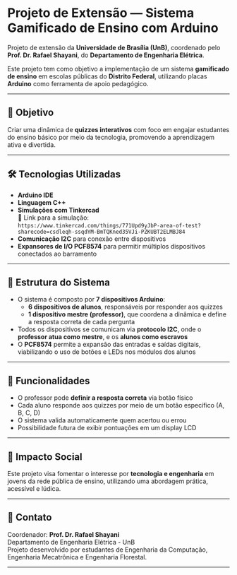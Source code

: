 # Projeto de Extensão — Sistema Gamificado de Ensino com Arduino

Projeto de extensão da **Universidade de Brasília (UnB)**, coordenado pelo **Prof. Dr. Rafael Shayani**, do **Departamento de Engenharia Elétrica**.

Este projeto tem como objetivo a implementação de um sistema **gamificado de ensino** em escolas públicas do **Distrito Federal**, utilizando placas **Arduino** como ferramenta de apoio pedagógico.

---

## 🧠 Objetivo

Criar uma dinâmica de **quizzes interativos** com foco em engajar estudantes do ensino básico por meio da tecnologia, promovendo a aprendizagem ativa e divertida.

---

## 🛠️ Tecnologias Utilizadas

- **Arduino IDE**
- **Linguagem C++**
- **Simulações com Tinkercad**  
  🔗 Link para a simulação: `https://www.tinkercad.com/things/771Upd9yJbP-area-of-test?sharecode=csdleqh-ssqdYM-BmTQKned35VJi-PZKUBT2ELMBJ84`
- **Comunicação I2C** para conexão entre dispositivos
- **Expansores de I/O PCF8574** para permitir múltiplos dispositivos conectados ao barramento

---

## 🧩 Estrutura do Sistema

- O sistema é composto por **7 dispositivos Arduino**:
  - **6 dispositivos de alunos**, responsáveis por responder aos quizzes
  - **1 dispositivo mestre (professor)**, que coordena a dinâmica e define a resposta correta de cada pergunta
- Todos os dispositivos se comunicam via **protocolo I2C**, onde o **professor atua como mestre**, e os **alunos como escravos**
- O **PCF8574** permite a expansão das entradas e saídas digitais, viabilizando o uso de botões e LEDs nos módulos dos alunos

---

## 📌 Funcionalidades

- O professor pode **definir a resposta correta** via botão físico
- Cada aluno responde aos quizzes por meio de um botão específico (A, B, C, D)
- O sistema valida automaticamente quem acertou ou errou
- Possibilidade futura de exibir pontuações em um display LCD

---

## 🤝 Impacto Social

Este projeto visa fomentar o interesse por **tecnologia e engenharia** em jovens da rede pública de ensino, utilizando uma abordagem prática, acessível e lúdica.

---

## 💬 Contato

Coordenador: **Prof. Dr. Rafael Shayani**  
Departamento de Engenharia Elétrica - UnB  
Projeto desenvolvido por estudantes de Engenharia da Computação,  Engenharia Mecatrônica e Engenharia Florestal.

---

